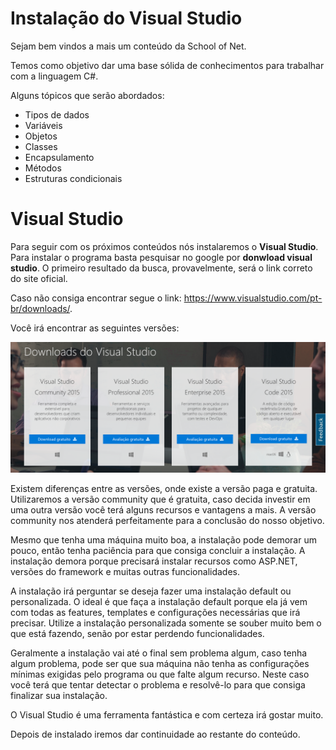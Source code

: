 # Instalação do Visual Studio

Sejam bem vindos a mais um conteúdo da School of Net.

Temos como objetivo dar uma base sólida de conhecimentos para trabalhar com a linguagem C#.

Alguns tópicos que serão abordados:

* Tipos de dados
* Variáveis
* Objetos
* Classes
* Encapsulamento
* Métodos
* Estruturas condicionais

# Visual Studio

Para seguir com os próximos conteúdos nós instalaremos o **Visual Studio**. Para instalar o programa basta pesquisar no google por **donwload visual studio**. O primeiro resultado da busca, provavelmente, será o link correto do site oficial.

Caso não consiga encontrar segue o link: <https://www.visualstudio.com/pt-br/downloads/>.

Você irá encontrar as seguintes versões:

![c_visual_studio](./images/c_visual_studio.png "c_visual_studio")

Existem diferenças entre as versões, onde existe a versão paga e gratuita. Utilizaremos a versão community que é gratuita, caso decida investir em uma outra versão você terá alguns recursos e vantagens a mais. A versão community nos atenderá perfeitamente para a conclusão do nosso objetivo.

Mesmo que tenha uma máquina muito boa, a instalação pode demorar um pouco, então tenha paciência para que consiga concluir a instalação. A instalação demora porque precisará instalar recursos como ASP.NET, versões do framework e muitas outras funcionalidades.

A instalação irá perguntar se deseja fazer uma instalação default ou personalizada. O ideal é que faça a instalação default porque ela já vem com todas as features, templates e configurações necessárias que irá precisar. Utilize a instalação personalizada somente se souber muito bem o que está fazendo, senão por estar perdendo funcionalidades.

Geralmente a instalação vai até o final sem problema algum, caso tenha algum problema, pode ser que sua máquina não tenha as configurações mínimas exigidas pelo programa ou que falte algum recurso. Neste caso você terá que tentar detectar o problema e resolvê-lo para que consiga finalizar sua instalação.

O Visual Studio é uma ferramenta fantástica e com certeza irá gostar muito.

Depois de instalado iremos dar continuidade ao restante do conteúdo.